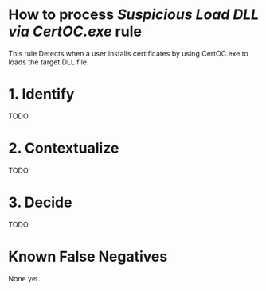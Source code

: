 # How to process *Suspicious Load DLL via CertOC.exe* rule
This rule Detects when a user installs certificates by using CertOC.exe to loads the target DLL file.

# 1. Identify
TODO

# 2. Contextualize
TODO

# 3. Decide
TODO

# Known False Negatives
None yet.
